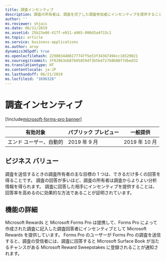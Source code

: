 ```yaml
---
title: 調査インセンティブ
description: 調査の所有者は、調査を完了した調査参加者にインセンティブを提供することができます。
author: ''
ms.reviewer: shjais
ms.date: 06/11/2019
ms.assetid: 25b23e66-417f-e911-a965-000d3a4f33c1
ms.topic: article
ms.service: business-applications
ms.author: arvp
dynamics365pdf: true
ms.openlocfilehash: 2290034408177747f5e53f34367494cc16529021
ms.sourcegitcommit: 3f82863eb87b95859df3b5bd727b8b08f7dbed32
ms.translationtype: HT
ms.contentlocale: ja-JP
ms.lasthandoff: 06/21/2019
ms.locfileid: "1696328"
---
```

# <a name="survey-incentives"></a>調査インセンティブ
[!include[microsoft-forms-pro banner](../includes/microsoft-forms-pro.md)]

| 有効対象    |  パブリック プレビュー | 一般提供 | 
| ---------- | ---------- |---------- |
|エンド ユーザー、自動的|2019 年 9 月| 2019 年 10 月|


## <a name="business-value"></a>ビジネス バリュー
<!-- bv start -->
調査を送信するときの調査所有者の主な目標の 1 つは、できるだけ多くの回答を得ることです。 調査の回答が多いほど、調査の所有者は調査からよりよい分析情報を得られます。 調査に回答した相手にインセンティブを提供することは、回答率を高めるのに効果的な方法であることが証明されています。  
<!-- bv end -->



## <a name="feature-details"></a>機能の詳細
<!--feature detail start -->
Microsoft Rewards と Microsoft Forms Pro は提携して、Forms Pro によって作成された調査に記入した調査回答者にインセンティブとして Microsoft Rewards を提供しています。 Forms Pro のユーザーが Forms Pro の調査を送信すると、調査の受信者には、調査に回答すると Microsoft Surface Book が当たるチャンスがある Microsoft Reward Sweepstakes に登録されることが通知されます。
<!--feature detail end -->










